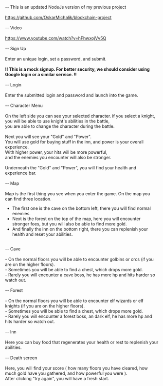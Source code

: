 -- This is an updated NodeJs version of my previous project <br/>
<br/>
https://github.com/OskarMichalik/blockchain-project<br/>
<br/>
-- Video<br/>
<br/>
https://www.youtube.com/watch?v=hFhwxojVv5Q<br/>
<br/>
-- Sign Up<br/>
<br/>
  Enter an unique login, set a password, and submit.<br/>
  <br/>
  **!! This is a mock signup. For better security, we should consider using Google login or a similar service. !!**<br/>
<br/>
-- Login <br/>
<br/>
  Enter the submitted login and password and launch into the game.<br/>
<br/>
-- Character Menu<br/>
<br/>
  On the left side you can see your selected character. if you select a knight,<br/>
  you will be able to use knight's abilities in the battle,<br/>
  you are able to change the character during the battle.<br/>
<br/>
  Next you will see your "Gold" and "Power".<br/>
  You will use gold for buying stuff in the inn, and power is your overall experience.<br/>
  With higher power, your hits will be more powerful,<br/>
  and the enemies you encounter will also be stronger.<br/>
<br/>
  Underneath the "Gold" and "Power", you will find your health and experience bar.<br/>
<br/>
-- Map<br/>
<br/>
  Map is the first thing you see when you enter the game. On the map you can find three location.<br/>
  - The first one is the cave on the bottom left, there you will find normal enemies.<br/>
  - Next is the forest on the top of the map, here you will encounter stronger foes, but you will also be able to find more gold.<br/>
  - And finally the inn on the bottom right, there you can replenish your health and reset your abilities.<br/>
<br/>
-- Cave <br/>
<br/>
  - On the normal floors you will be able to encounter golbins or orcs (if you are on the higher floors).<br/>
  - Sometimes you will be able to find a chest, which drops more gold.<br/>
  - Rarely you will encounter a cave boss, he has more hp and hits harder so watch out.<br/>
<br/>
-- Forest<br/>
<br/>
  - On the normal floors you will be able to encounter elf wizards or elf knights (if you are on the higher floors).<br/>
  - Sometimes you will be able to find a chest, which drops more gold.<br/>
  - Rarely you will encounter a forest boss, an dark elf, he has more hp and hits harder so watch out.<br/>
<br/>
-- Inn<br/>
<br/>
  Here you can buy food that regenerates your health or rest to replenish your abilities.<br/>
<br/>
-- Death screen<br/>
<br/>
  Here, you will find your score ( how many floors you have cleared, how much gold have you gathered, and how powerful you were ).<br/>
  After clicking "try again", you will have a fresh start.<br/>
<br/>
